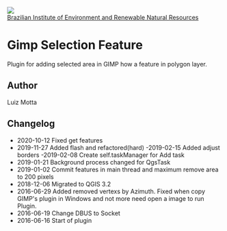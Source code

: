 <!-- IBAMA logo -->
[ibama_logo]: http://upload.wikimedia.org/wikipedia/commons/thumb/8/81/Logo_IBAMA.svg/150px-Logo_IBAMA.svg.png

![][ibama_logo]  
[Brazilian Institute of Environment and Renewable Natural Resources](http://www.ibama.gov.br)

# Gimp Selection Feature

Plugin for adding selected area in GIMP how a feature in polygon layer.

## Author
Luiz Motta

## Changelog
- 2020-10-12
Fixed get features
- 2019-11-27
Added flash and refactored(hard)
-2019-02-15
Added adjust borders
-2019-02-08
Create self.taskManager for Add task
- 2019-01-21
Background process changed for QgsTask
- 2019-01-02
Commit features in main thread and maximum remove area to 200 pixels
- 2018-12-06
Migrated to QGIS 3.2
- 2016-06-29
Added removed vertexs by Azimuth.
Fixed when copy GIMP's plugin in Windows and not more need open a image to run Plugin.
- 2016-06-19
Change DBUS to Socket
- 2016-06-16
Start of plugin
